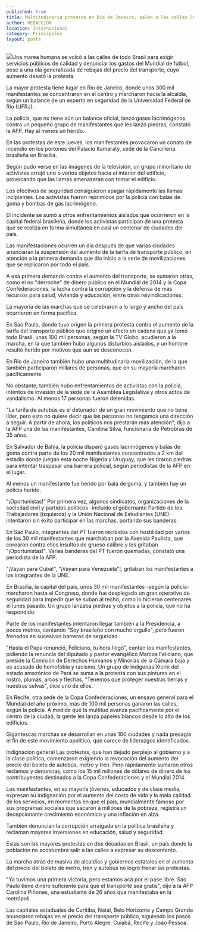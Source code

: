 ```yaml
---
published: true
title: Multitudinaria protesta en Río de Janeiro; salen a las calles 300 mil manifestantes
author: REDACCION
location: Internacional
category: Principales
layout: posts
---
```


![](http://i.imgur.com/ypN9Qjnm.jpg)Una marea humana se volcó a las calles de todo Brasil para exigir servicios públicos de calidad y denunciar los gastos del Mundial de fútbol, pese a una ola generalizada de rebajas del precio del transporte, cuyo aumento desató la protesta.

La mayor protesta tiene lugar en Rio de Janeiro, donde unos 300 mil manifestantes se concentraron en el centro y marcharon hacia la alcaldía, según un balance de un experto en seguridad de la Universidad Federal de Rio (UFRJ).

La policía, que no tiene aún un balance oficial, lanzó gases lacrimógenos contra un pequeño grupo de manifestantes que les lanzó piedras, constató la AFP. Hay al menos un herido.

En las protestas de este jueves, los manifestantes provocaron un conato de incendio en los portones del Palacio Itamaraty, sede de la Cancillería brasileña en Brasilia.

Según pudo verse en las imágenes de la televisión, un grupo minoritario de activistas arrojó uno o varios objetos hacia el interior del edificio, provocando que las llamas amenazaran con tomar el edificio.

Los efectivos de seguridad consiguieron apagar rápidamente las llamas incipientes. Los activistas fueron reprimidos por la policía con balas de goma y bombas de gas lacrimógeno.

El incidente se sumó a otros enfrentamientos aislados que ocurrieron en la capital federal brasileña, donde los activistas participan de una protesta que se realiza en forma simultánea en casi un centenar de ciudades del país.

Las manifestaciones ocurren un día después de que varias ciudades anunciaran la suspensión del aumento de la tarifa de transporte público, en atención a la primera demanda que dio inicio a la serie de movilizaciones que se replicaron por todo el país.

A esa primera demanda contra el aumento del transporte, se sumaron otras, como el no "derroche" de dinero público en el Mundial de 2014 y la Copa Confederaciones, la lucha contra la corrupción y la defensa de más recursos para salud, vivienda y educación, entre otras reivindicaciones.

La mayoría de las marchas que se celebraron a lo largo y ancho del país ocurrieron en forma pacífica.

En Sao Paulo, donde tuvo origen la primera protesta contra el aumento de la tarifa del transporte público que originó un efecto en cadena que ya tomó todo Brasil, unas 100 mil personas, según la TV Globo, acudieron a la marcha, en la que también hubo algunos disturbios aislados, y un hombre resultó herido por motivos que aun se desconocen.

En Río de Janeiro también hubo una multitudinaria movilización, de la que también participaron millares de personas, que en su mayoría marcharon pacíficamente.

No obstante, también hubo enfrentamientos de activistas con la policía, intentos de invasión de la sede de la Asamblea Legislativa y otros actos de vandalismo. Al menos 17 personas fueron detenidas.

"La tarifa de autobús es el detonador de un gran movimiento que no tiene líder, pero esto no quiere decir que las personas no tengamos una dirección a seguir. A partir de ahora, los políticos nos prestarán más atención", dijo a la AFP una de las manifestantes, Carolina Silva, funcionaria de Petrobras de 35 años.

En Salvador de Bahia, la policía disparó gases lacrimógenos y balas de goma contra parte de los 20 mil manifestantes concentrados a 2 km del estadio donde juegan esta noche Nigeria y Uruguay, que les tiraron piedras para intentar traspasar una barrera policial, según periodistas de la AFP en el lugar.

Al menos un manifestante fue herido por bala de goma, y también hay un policía herido.

"¡Oportunistas!" Por primera vez, algunos sindicatos, organizaciones de la sociedad civil y partidos políticos -incluido el gobernante Partido de los Trabajadores (izquierda) y la Unión Nacional de Estudiantes (UNE)- intentaron sin éxito participar en las marchas, portando sus banderas.

En Sao Paulo, integrantes del PT fueron recibidos con hostilidad por varios de los 30 mil manifestantes que marchaban por la Avenida Paulista, que corearon contra ellos insultos de grueso calibre y les gritaban "¡Oportunistas!". Varias banderas del PT fueron quemadas, constató una periodista de la AFP.

"¡Vayan para Cuba!", "¡Vayan para Venezuela"!, gritaban los manifestantes a los integrantes de la UNE.

En Brasilia, la capital del país, unos 30 mil manifestantes -según la policía- marcharon hasta el Congreso, donde fue desplegado un gran operativo de seguridad para impedir que se suban al techo, como lo hicieron centenares el lunes pasado. Un grupo lanzaba piedras y objetos a la policía, que no ha respondido.

Parte de los manifestantes intentaron llegar también a la Presidencia, a pocos metros, cantando "Soy brasileño con mucho orgullo", pero fueron frenados en sucesivas barreras de seguridad.

"Hasta el Papa renunció, Feliciano, tu hora llegó", cantan los manifestantes, pidiendo la renuncia del diputado y pastor evangélico Marcos Feliciano, que preside la Comisión de Derechos Humanos y Minorías de la Cámara baja y es acusado de homofobia y racismo. Un grupo de indígenas Xicrin del estado amazónico de Pará se suma a la protesta con sus pinturas en el rostro, plumas, arcos y flechas. "Tenemos que proteger nuestras tierras y nuestras selvas", dice uno de ellos.

En Recife, otra sede de la Copa Confederaciones, un ensayo general para el Mundial del año próximo, más de 100 mil personas ganaron las calles, según la policía. A medida que la multitud avanza pacíficamente por el centro de la ciudad, la gente les lanza papeles blancos desde lo alto de los edificios.

Gigantescas marchas se desarrollan en unas 100 ciudades y nada presagia el fin de este movimiento apolítico, que carece de liderazgos identificados.

Indignación general Las protestas, que han dejado perplejo al gobierno y a la clase política, comenzaron exigiendo la revocación del aumento del precio del boleto de autobús, metro y tren. Pero rápidamente sumaron otros reclamos y denuncias, como los 15 mil millones de dólares de dinero de los contribuyentes destinados a la Copa Confederaciones y el Mundial 2014.

Los manifestantes, en su mayoría jóvenes, educados y de clase media, expresan su indignación por el aumento del costo de vida y la mala calidad de los servicios, en momentos en que el país, mundialmente famoso por sus programas sociales que sacaron a millones de la pobreza, registra un decepcionante crecimiento económico y una inflación en alza.

También denuncian la corrupción arraigada en la política brasileña y reclaman mayores inversiones en educación, salud y seguridad.

Estas son las mayores protestas en dos décadas en Brasil, un país donde la población no acostumbra salir a las calles a expresar su descontento.

La marcha atrás de masiva de alcaldías y gobiernos estatales en el aumento del precio del boleto de metro, tren y autobús no logró frenar las protestas.

"Ya tuvimos una primera victoria, pero estamos acá por el pase libre. Sao Paulo tiene dinero suficiente para que el transporte sea gratis", dijo a la AFP Carolina Piñones, una estudiante de 26 años que manifestaba en la metrópoli.

Las capitales estaduales de Curitiba, Natal, Belo Horizonte y Campo Grande anunciaron rebajas en el precio del transporte público, siguiendo los pasos de Sao Paulo, Rio de Janeiro, Porto Alegre, Cuiabá, Recife y Joao Pessoa.
